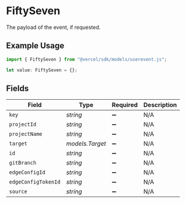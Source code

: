 # FiftySeven

The payload of the event, if requested.

## Example Usage

```typescript
import { FiftySeven } from "@vercel/sdk/models/userevent.js";

let value: FiftySeven = {};
```

## Fields

| Field               | Type                | Required            | Description         |
| ------------------- | ------------------- | ------------------- | ------------------- |
| `key`               | *string*            | :heavy_minus_sign:  | N/A                 |
| `projectId`         | *string*            | :heavy_minus_sign:  | N/A                 |
| `projectName`       | *string*            | :heavy_minus_sign:  | N/A                 |
| `target`            | *models.Target*     | :heavy_minus_sign:  | N/A                 |
| `id`                | *string*            | :heavy_minus_sign:  | N/A                 |
| `gitBranch`         | *string*            | :heavy_minus_sign:  | N/A                 |
| `edgeConfigId`      | *string*            | :heavy_minus_sign:  | N/A                 |
| `edgeConfigTokenId` | *string*            | :heavy_minus_sign:  | N/A                 |
| `source`            | *string*            | :heavy_minus_sign:  | N/A                 |